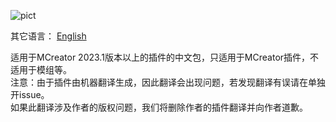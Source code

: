 ![pict](https://github.com/Jin1358/Plugins-Chinese-Translation/assets/126249552/4acb6727-031e-42b9-b03b-b94028785120)

其它语言：
[English](https://github.com/Jin1358/Plugins-Chinese-Translation/blob/master/README.md)

适用于MCreator 2023.1版本以上的插件的中文包，只适用于MCreator插件，不适用于模组等。<br>
注意：由于插件由机器翻译生成，因此翻译会出现问题，若发现翻译有误请在单独开issue。<br>
如果此翻译涉及作者的版权问题，我们将删除作者的插件翻译并向作者道歉。
